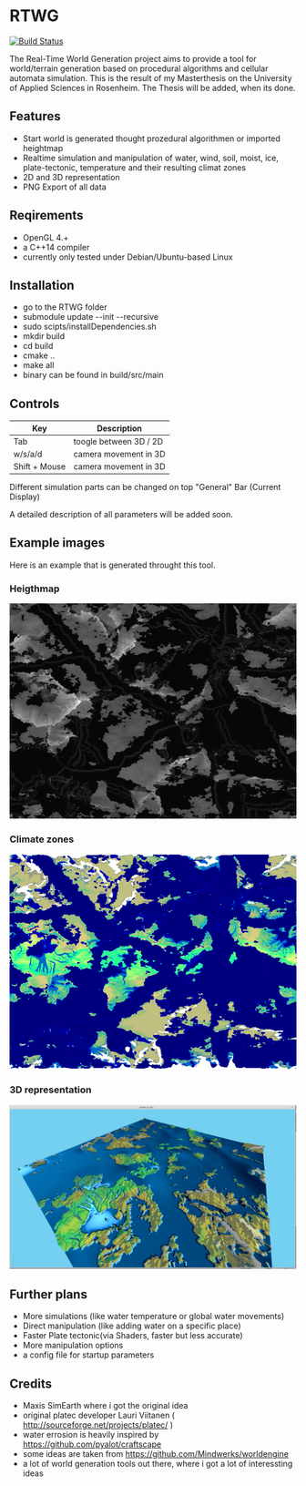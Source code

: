 # RTWG
[![Build Status](https://travis-ci.org/tarTG/RTWG.svg?branch=master)](https://travis-ci.org/tarTG/RTWG)

The Real-Time World Generation project aims to provide a tool for world/terrain generation based on procedural algorithms and cellular automata simulation.
This is the result of my Masterthesis on the University of Applied Sciences in Rosenheim. The Thesis will be added, when its done.

## Features

- Start world is generated thought prozedural algorithmen or imported heightmap
- Realtime simulation and manipulation of water, wind, soil, moist, ice, plate-tectonic, temperature and their resulting climat zones
- 2D and 3D representation
- PNG Export of all data

## Reqirements

- OpenGL 4.+
- a C++14 compiler
- currently only tested under Debian/Ubuntu-based Linux

## Installation

- go to the RTWG folder
- submodule update --init --recursive
- sudo scipts/installDependencies.sh
- mkdir build
- cd build
- cmake ..
- make all
- binary can be found in build/src/main

## Controls

**Key** | **Description**
-----|------
Tab | toogle between 3D / 2D
w/s/a/d | camera movement in 3D
Shift + Mouse | camera movement in 3D


Different simulation parts can be changed on top "General" Bar (Current Display)

A detailed description of all parameters will be added soon.

## Example images

Here is an example that is generated throught this tool.

### Heigthmap

![](screenshots/heightmap.png?raw=true)

### Climate zones

![](screenshots/Climat.png?raw=true)

### 3D representation

![](screenshots/3DMap.png?raw=true)


## Further plans

- More simulations (like water temperature or global water movements)
- Direct manipulation (like adding water on a specific place)
- Faster Plate tectonic(via Shaders, faster but less accurate)
- More manipulation options
- a config file for startup parameters

## Credits
- Maxis SimEarth where i got the original idea
- original platec developer Lauri Viitanen ( http://sourceforge.net/projects/platec/ )
- water errosion is heavily inspired by https://github.com/pyalot/craftscape
- some ideas are taken from https://github.com/Mindwerks/worldengine
- a lot of world generation tools out there, where i got a lot of interessting ideas

